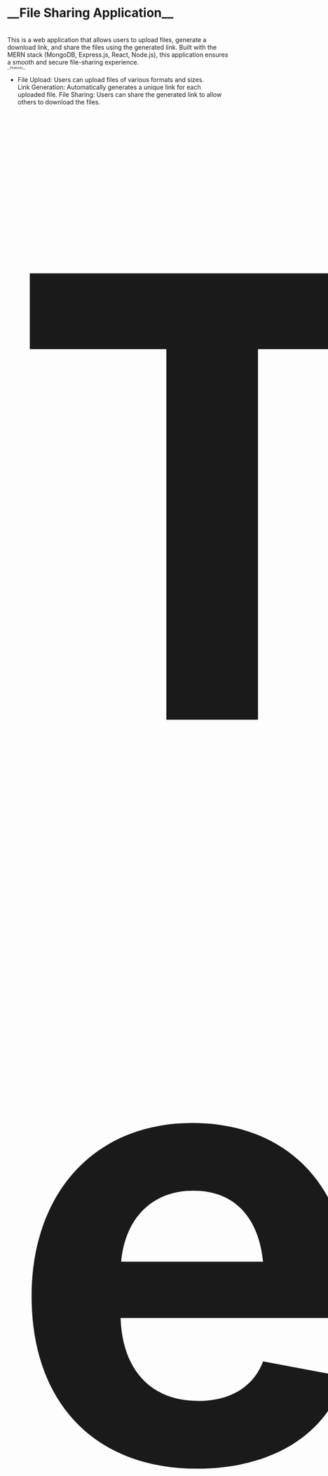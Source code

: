 <h1>__File Sharing Application__</h1>
<br>
This is a web application that allows users to upload files, generate a download link, and share the files using the generated link. Built with the MERN stack (MongoDB, Express.js, React, Node.js), this application ensures a smooth and secure file-sharing experience.
<br>
<span style="font-size:0.5em;">__Features__</span>
<br>
<ul>
<li>File Upload: Users can upload files of various formats and sizes.</li>
</li>Link Generation: Automatically generates a unique link for each uploaded file.</li>
</li>File Sharing: Users can share the generated link to allow others to download the files.</li>
</ul>
<br>

<span style="font-size:100em;">__Technology Stack__</span>
<br>
<ul>
<li>Frontend: React.js, React Router</li>
<li>Backend: Node.js, Express.js</li>
<li>Database: MongoDB</li>
</ul>





![1](https://github.com/user-attachments/assets/f3b8ca67-b912-47ba-bfd2-d159df8b7069)


![2](https://github.com/user-attachments/assets/c274b130-bb60-4edd-a6cf-dc75f4448d52)


![3](https://github.com/user-attachments/assets/4b8ec893-1646-4488-b33e-a67a719f1d39)


![5](https://github.com/user-attachments/assets/f7c140d4-ef51-4ee7-ad17-4d6e46f5536c)
